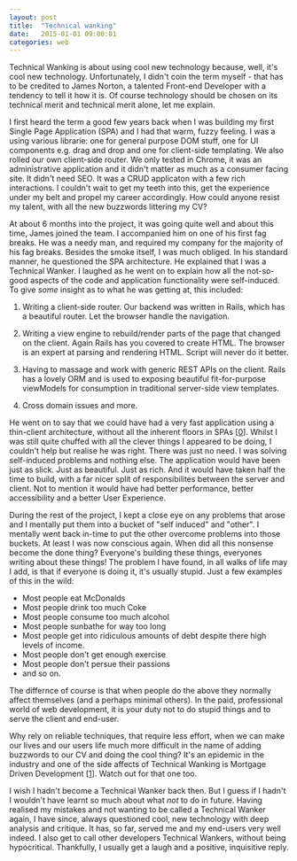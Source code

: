 ```yaml
---
layout: post
title:  "Technical wanking"
date:   2015-01-01 09:00:01
categories: web
---
```


Technical Wanking is about using cool new technology because, well, it's cool new technology.  Unfortunately, I didn't coin the term myself - that has to be credited to James Norton, a talented Front-end Developer with a tendency to tell it how it is. Of course technology should be chosen on its technical merit and technical merit alone, let me explain.

I first heard the term a good few years back when I was building my first Single Page Application (SPA) and I had that warm, fuzzy feeling. I was a using various librarie: one for general purpose DOM stuff, one for UI components e.g. drag and drop and one for client-side templating. We also rolled our own client-side router. We only tested in Chrome, it was an administrative application and it didn't matter as much as a consumer facing site. It didn't need SEO. It was a CRUD applicaton with a few rich interactions. I couldn't wait to get my teeth into this, get the experience under my belt and propel my career accordingly. How could anyone resist my talent, with all the new buzzwords littering my CV?

At about 6 months into the project, it was going quite well and about this time, James joined the team. I accompanied him on one of his first fag breaks. He was a needy man, and required my company for the majority of his fag breaks. Besides the smoke itself, I was much obliged. In his standard manner, he questioned the SPA architecture. He explained that I was a Technical Wanker. I laughed as he went on to explain how all the not-so-good aspects of the code and application functionality were self-induced. To give *some* insight as to what he was getting at, this included:

1. Writing a client-side router. Our backend was written in Rails, which has a beautiful router. Let the browser handle the navigation.

2. Writing a view engine to rebuild/render parts of the page that changed on the client. Again Rails has you covered to create HTML. The browser is an expert at parsing and rendering HTML. Script will never do it better.

3. Having to massage and work with generic REST APIs on the client. Rails has a lovely ORM and is used to exposing beautiful fit-for-purpose viewModels for consumption in traditional server-side view templates.

4. Cross domain issues and more.

He went on to say that we could have had a very fast application using a thin-client architecture, without all the inherent floors in SPAs [[0](#ref0)]. Whilst I was still quite chuffed with all the clever things I appeared to be doing, I couldn't help but realise he was right. There was just no need. I was solving self-induced problems and nothing else. The application would have been just as slick. Just as beautiful. Just as rich. And it would have taken half the time to build, with a far nicer split of responsibilites between the server and client. Not to mention it would have had better performance, better accessibility and a better User Experience.

During the rest of the project, I kept a close eye on any problems that arose and I mentally put them into a bucket of "self induced" and "other". I mentally went back in-time to put the other overcome problems into those buckets. At least I was now conscious again. When did all this nonsense become the done thing? Everyone's building these things, everyones writing about these things! The problem I have found, in all walks of life may I add, is that if everyone is doing it, it's usually stupid. Just a few examples of this in the wild:

* Most people eat McDonalds
* Most people drink too much Coke
* Most people consume too much alcohol
* Most people sunbathe for way too long
* Most people get into ridiculous amounts of debt despite there high levels of income.
* Most people don't get enough exercise
* Most people don't persue their passions
* and so on.

The differnce of course is that when people do the above they normally affect themselves (and a perhaps minimal others). In the paid, professional world of web development, it is your duty not to do stupid things and to serve the client and end-user.

Why rely on reliable techniques, that require less effort, when we can make our lives and our users life much more difficult in the name of adding buzzwords to our CV and doing the cool thing? It's an epidemic in the industry and one of the side affects of Technical Wanking is Mortgage Driven Development [[1](#ref1)]. Watch out for that one too.

I wish I hadn't become a Technical Wanker back then. But I guess if I hadn't I wouldn't have learnt so much about what *not* to do in future. Having realised my mistakes and not wanting to be called a Technical Wanker again, I have since, always questioned cool, new technology with deep analysis and critique. It has, so far, served me and my end-users very well indeed. I also get to call other developers Technical Wankers, without being hypocritical. Thankfully, I usually get a laugh and a positive, inquisitive reply.